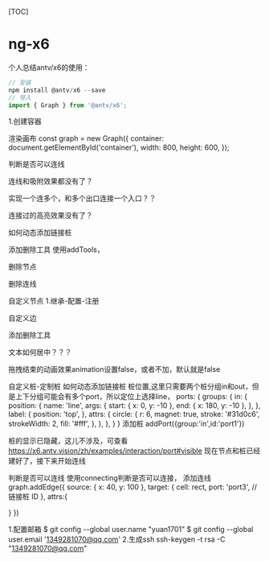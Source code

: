 [TOC]

# ng-x6

个人总结antv/x6的使用：

```javascript
// 安装
npm install @antv/x6 --save
// 导入
import { Graph } from '@antv/x6';
```

1.创建容器
<div #container></div>

渲染画布
const graph = new Graph({
  container: document.getElementById('container'),
  width: 800,
  height: 600,
});

判断是否可以连线

连线和吸附效果都没有了？

实现一个连多个，和多个出口连接一个入口？？

连接过的高亮效果没有了？



如何动态添加链接桩

添加删除工具
使用addTools，

删除节点

删除连线

自定义节点
1.继承-配置-注册

自定义边

添加删除工具

文本如何居中？？？


拖拽结束的动画效果animation设置false，或者不加，默认就是false

自定义桩-定制桩
如何动态添加链接桩
桩位置,这里只需要两个桩分组in和out，但是上下分组可能会有多个port，所以定位上选择line，
ports: {
  groups: {
    in: {
      position: {
        name: 'line',
        args: {
          start: { x: 0, y: -10 },
          end: { x: 180, y: -10 },
        },
      },
      label: {
        position: 'top',
      },
      attrs: {
        circle: {
          r: 6,
          magnet: true,
          stroke: '#31d0c6',
          strokeWidth: 2,
          fill: '#fff',
        },
      },
    },
  }
}
添加桩 addPort({group:'in',id:'port1'})

桩的显示已隐藏，这儿不涉及，可查看 https://x6.antv.vision/zh/examples/interaction/port#visible
现在节点和桩已经建好了，接下来开始连线


判断是否可以连线
使用connecting判断是否可以连接，
添加连线
graph.addEdge({
  source: { x: 40, y: 100 },
  target: {
    cell: rect,
    port: 'port3', // 链接桩 ID
  },
  attrs:{

  }
})




1.配置邮箱
$ git config --global user.name "yuan1701"
$ git config --global user.email '1349281070@qq.com'
2.生成ssh
ssh-keygen -t rsa -C "1349281070@qq.com"